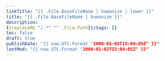 ```yaml
---
linkTitle: "{{ .File.BaseFileName | humanize | lower }}"
title: "{{ .File.BaseFileName | humanize }}"
description:
{{replaceRE "/.*" "" .File.Path}}/tags: []
toc: false
draft: true
publishDate: "{{ now.UTC.Format "2006-01-02T15:04:05Z" }}"
lastMod: "{{ now.UTC.Format "2006-01-02T15:04:05Z" }}"
---
```

